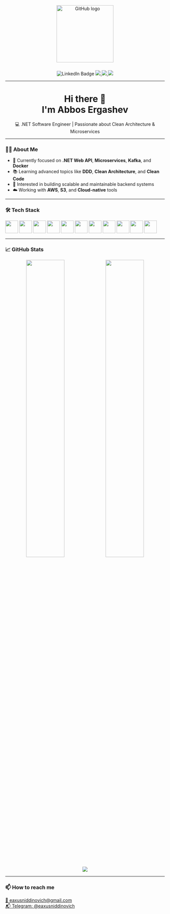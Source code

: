 <div align="center">
  <img height="180" src="https://cdn-icons-png.flaticon.com/512/25/25231.png" alt="GitHub logo"/>
</div>

<div align="center"style="margin-top: 25px;>
<a href="https://linkedin.com/in/eaxusniddinovich/" target="_blank">
  <img src="https://img.shields.io/badge/LinkedIn-0077B5?style=for-the-badge&logo=linkedin&logoColor=white" alt="LinkedIn Badge"/>
</a>
  <a href="mailto:eaxusniddinovich@gmail.com" target="_blank">
    <img src="https://img.shields.io/badge/Gmail-D14836?style=for-the-badge&logo=gmail&logoColor=white"/>
  </a>
  <a href="https://t.me/eaxusniddinovich" target="_blank">
    <img src="https://img.shields.io/badge/Telegram-2CA5E0?style=for-the-badge&logo=telegram&logoColor=white"/>
  </a>
  <a href="https://www.instagram.com/eaxusniddinovich/" target="_blank">
    <img src="https://img.shields.io/badge/Instagram-E4405F?style=for-the-badge&logo=instagram&logoColor=white"/>
  </a>
</div>

---

<h1 align="center">Hi there 👋 <br>I'm Abbos Ergashev</h1>

<p align="center">💻 .NET Software Engineer | Passionate about Clean Architecture & Microservices</p>

---

### 👨‍💻 About Me

- 🎯 Currently focused on **.NET Web API**, **Microservices**, **Kafka**, and **Docker**
- 📚 Learning advanced topics like **DDD**, **Clean Architecture**, and **Clean Code**
- 🧠 Interested in building scalable and maintainable backend systems
- ☁️ Working with **AWS**, **S3**, and **Cloud-native** tools

---

### 🛠️ Tech Stack

<div align="left">
  <img src="https://cdn.jsdelivr.net/gh/devicons/devicon/icons/csharp/csharp-original.svg" height="40"/>
  <img src="https://cdn.jsdelivr.net/gh/devicons/devicon/icons/dot-net/dot-net-original.svg" height="40"/>
  <img src="https://cdn.jsdelivr.net/gh/devicons/devicon/icons/postgresql/postgresql-original.svg" height="40"/>
  <img src="https://cdn.jsdelivr.net/gh/devicons/devicon/icons/docker/docker-original.svg" height="40"/>
  <img src="https://cdn.jsdelivr.net/gh/devicons/devicon/icons/git/git-original.svg" height="40"/>
  <img src="https://cdn.jsdelivr.net/gh/devicons/devicon/icons/linux/linux-original.svg" height="40"/>
  <img src="https://cdn.jsdelivr.net/gh/devicons/devicon/icons/microsoftsqlserver/microsoftsqlserver-plain.svg" height="40"/>
  <img src="https://cdn.jsdelivr.net/gh/devicons/devicon/icons/gitlab/gitlab-original.svg" height="40"/>
  <img src="https://cdn.jsdelivr.net/gh/devicons/devicon/icons/java/java-original.svg" height="40"/>
  <img src="https://cdn.jsdelivr.net/gh/devicons/devicon/icons/android/android-original.svg" height="40"/>
  <img src="https://cdn.jsdelivr.net/gh/devicons/devicon/icons/c/c-original.svg" height="40"/>
</div>

---

### 📈 GitHub Stats

<div align="center">
  <img src="https://github-readme-stats.vercel.app/api?username=AbbosErgashev&show_icons=true&theme=tokyonight&hide_border=true" width="49%" />
  <img src="https://github-readme-streak-stats.herokuapp.com/?user=AbbosErgashev&theme=tokyonight&hide_border=true" width="49%" />
</div>

<div align="center">
  <img src="https://github-readme-activity-graph.vercel.app/graph?username=AbbosErgashev&theme=react-dark&hide_border=true"/>
</div>

---

### 📫 How to reach me

<p align="left">
  <a href="mailto:eaxusniddinovich@gmail.com">📧 eaxusniddinovich@gmail.com</a><br>
  <a href="https://t.me/eaxusniddinovich">📬 Telegram: @eaxusniddinovich</a><br>
</p>
